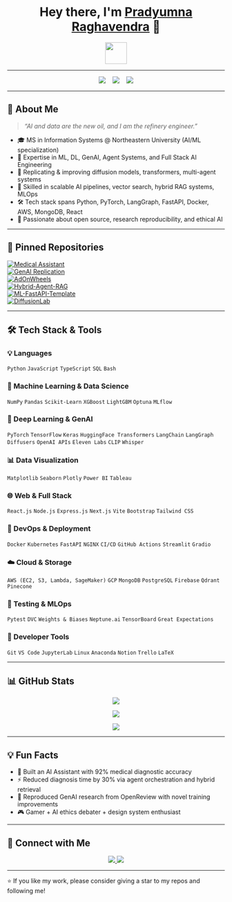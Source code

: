 <!-- Title & Animated Wave -->
<h1 align="center">
  Hey there, I'm <a href="https://github.com/PradyumnaRaghavendra" target="_blank">Pradyumna Raghavendra</a> 👋
</h1>

<p align="center">
  <img src="https://media.giphy.com/media/hvRJCLFzcasrR4ia7z/giphy.gif" width="50" />
</p>

---

<p align="center">
  
  <img src="https://img.shields.io/badge/Machine%20Learning-%F0%9F%A4%96-orange" />
  &nbsp;&nbsp;
  <img src="https://img.shields.io/badge/Deep%20Learning-%F0%9F%92%BB-red" />
  &nbsp;&nbsp;
  <img src="https://img.shields.io/badge/Generative%20AI-%F0%9F%A4%97-blue" />
</p>

---

## 🚀 About Me

> _“AI and data are the new oil, and I am the refinery engineer.”_  

- 🎓 MS in Information Systems @ Northeastern University (AI/ML specialization)  
- 🧠 Expertise in ML, DL, GenAI, Agent Systems, and Full Stack AI Engineering  
- 🔬 Replicating & improving diffusion models, transformers, multi-agent systems  
- 💼 Skilled in scalable AI pipelines, vector search, hybrid RAG systems, MLOps  
- 🛠️ Tech stack spans Python, PyTorch, LangGraph, FastAPI, Docker, AWS, MongoDB, React  
- 🌱 Passionate about open source, research reproducibility, and ethical AI  

---

## 📌 Pinned Repositories

[![Medical Assistant](https://github-readme-stats.vercel.app/api/pin/?username=PradyumnaRaghavendra&repo=MedicalAssistant&theme=tokyonight)](https://github.com/PradyumnaRaghavendra/MedicalAssistant)  
[![GenAI Replication](https://github-readme-stats.vercel.app/api/pin/?username=PradyumnaRaghavendra&repo=GenAI-Replication&theme=tokyonight)](https://github.com/PradyumnaRaghavendra/GenAI-Replication)  
[![AdOnWheels](https://github-readme-stats.vercel.app/api/pin/?username=PradyumnaRaghavendra&repo=AdOnWheels&theme=tokyonight)](https://github.com/PradyumnaRaghavendra/AdOnWheels)  
[![Hybrid-Agent-RAG](https://github-readme-stats.vercel.app/api/pin/?username=PradyumnaRaghavendra&repo=Hybrid-Agent-RAG&theme=tokyonight)](https://github.com/PradyumnaRaghavendra/Hybrid-Agent-RAG)  
[![ML-FastAPI-Template](https://github-readme-stats.vercel.app/api/pin/?username=PradyumnaRaghavendra&repo=ML-FastAPI-Template&theme=tokyonight)](https://github.com/PradyumnaRaghavendra/ML-FastAPI-Template)  
[![DiffusionLab](https://github-readme-stats.vercel.app/api/pin/?username=PradyumnaRaghavendra&repo=DiffusionLab&theme=tokyonight)](https://github.com/PradyumnaRaghavendra/DiffusionLab)  

---

## 🛠️ Tech Stack & Tools

### 💡 Languages  
`Python` `JavaScript` `TypeScript` `SQL` `Bash`

### 🧠 Machine Learning & Data Science  
`NumPy` `Pandas` `Scikit-Learn` `XGBoost` `LightGBM` `Optuna` `MLflow`

### 🤖 Deep Learning & GenAI  
`PyTorch` `TensorFlow` `Keras` `HuggingFace Transformers` `LangChain` `LangGraph` `Diffusers` `OpenAI APIs` `Eleven Labs` `CLIP` `Whisper`

### 📊 Data Visualization  
`Matplotlib` `Seaborn` `Plotly` `Power BI` `Tableau`

### 🌐 Web & Full Stack  
`React.js` `Node.js` `Express.js` `Next.js` `Vite` `Bootstrap` `Tailwind CSS`

### 🔧 DevOps & Deployment  
`Docker` `Kubernetes` `FastAPI` `NGINX` `CI/CD` `GitHub Actions` `Streamlit` `Gradio`

### ☁️ Cloud & Storage  
`AWS (EC2, S3, Lambda, SageMaker)` `GCP` `MongoDB` `PostgreSQL` `Firebase` `Qdrant` `Pinecone`

### 🧪 Testing & MLOps  
`Pytest` `DVC` `Weights & Biases` `Neptune.ai` `TensorBoard` `Great Expectations`

### 🧰 Developer Tools  
`Git` `VS Code` `JupyterLab` `Linux` `Anaconda` `Notion` `Trello` `LaTeX`

---

## 📊 GitHub Stats

<p align="center">
  <img src="https://github-readme-stats.vercel.app/api?username=PradyumnaRaghavendra&show_icons=true&count_private=true&theme=tokyonight" />
</p>

<p align="center">
  <img src="https://github-readme-streak-stats.herokuapp.com/?user=PradyumnaRaghavendra&theme=tokyonight" />
</p>

<p align="center">
  <img src="https://github-readme-stats.vercel.app/api/top-langs/?username=PradyumnaRaghavendra&layout=compact&theme=tokyonight" />
</p>

---

## 💡 Fun Facts

- 🤖 Built an AI Assistant with 92% medical diagnostic accuracy  
- ⚡ Reduced diagnosis time by 30% via agent orchestration and hybrid retrieval  
- 🧬 Reproduced GenAI research from OpenReview with novel training improvements  
- 🎮 Gamer + AI ethics debater + design system enthusiast  

---

## 📢 Connect with Me

<p align="center">
  <a href="https://linkedin.com/in/pradyumna-raghavendra">
    <img src="https://img.shields.io/badge/LinkedIn-0077B5?style=for-the-badge&logo=linkedin&logoColor=white" />
  </a>
  <a href="mailto:your.email@example.com">
    <img src="https://img.shields.io/badge/Outlook-0078D4?style=for-the-badge&logo=microsoft-outlook&logoColor=white" />
  </a>
</p>

---

⭐️ If you like my work, please consider giving a star to my repos and following me!

